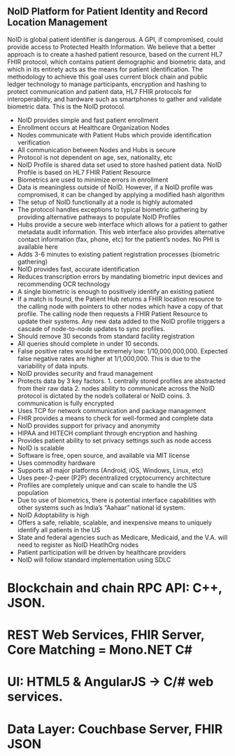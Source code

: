 ## NoID Platform for Patient Identity and Record Location Management
NoID is global patient identifier is dangerous. A GPI, if compromised, could provide access to Protected Health Information. We believe that a better approach is to create a hashed patient resource, based on the current HL7 FHIR protocol, which contains patient demographic and biometric data, and which in its entirety acts as the means for patient identification. The methodology to achieve this goal uses current block chain and public ledger technology to manage participants, encryption and hashing to protect communication and patient data, HL7 FHIR protocols for interoperability, and hardware such as smartphones to gather and validate biometric data. This is the NoID protocol.
* NoID provides simple and fast patient enrollment
* Enrollment occurs at Healthcare Organization Nodes 
* Nodes communicate with Patient Hubs which provide identification verification
* All communication between Nodes and Hubs is secure 
* Protocol is not dependent on age, sex, nationality, etc
* NoID Profile is shared data set used to store hashed patient data. NoID Profile is based on HL7 FHIR Patient Resource
* Biometrics are used to minimize errors in enrollment
* Data is meaningless outside of NoID. However, if a NoID profile was compromised, it can be changed by applying a modified hash algorithm
* The setup of NoID functionally at a node is highly automated 
* The protocol handles exceptions to typical biometric gathering by providing alternative pathways to populate NoID Profiles 
* Hubs provide a secure web interface which allows for a patient to gather metadata audit information. This web interface also provides alternative contact information (fax, phone, etc) for the patient’s nodes. No PHI is available here
* Adds 3-6 minutes to existing patient registration processes (biometric gathering)
* NoID provides fast, accurate identification
* Reduces transcription errors by mandating biometric input devices and recommending OCR technology 
* A single biometric is enough to positively identify an existing patient
* If a match is found, the Patient Hub returns a FHIR location resource to the calling node with pointers to other nodes which have a copy of that profile. The calling node then requests a FHIR Patient Resource to update their systems. Any new data added to the NoID profile triggers a cascade of node-to-node updates to sync profiles.
* Should remove 30 seconds from standard facility registration 
* All queries should complete in under 10 seconds.
* False positive rates would be extremely low: 1/10,000,000,000. Expected false negative rates are higher at 1/1,000,000. This is due to the variability of data inputs.
* NoID provides security and fraud management
* Protects data by 3 key factors. 1. centrally stored profiles are abstracted from their raw data 2. nodes ability to communicate across the NoID protocol is dictated by the node’s collateral or NoID coins. 3. communication is fully encrypted
* Uses TCP for network communication and package management
* FHIR provides a means to check for well-formed and complete data
* NoID provides support for privacy and anonymity
* HIPAA and HITECH compliant through encryption and hashing
* Provides patient ability to set privacy settings such as node access
* NoID is scalable 
* Software is free, open source, and available via MIT license
* Uses commodity hardware
* Supports all major platforms (Android, iOS, Windows, Linux, etc)
* Uses peer-2-peer (P2P) decentralized cryptocurrency architecture 
* Profiles are completely unique and can scale to handle the US population
* Due to use of biometrics, there is potential interface capabilities with other systems such as India’s “Aahaar” national id system.
* NoID Adoptability is high
* Offers a safe, reliable, scalable, and inexpensive means to uniquely identify all patients in the US
* State and federal agencies such as Medicare, Medicaid, and the V.A. will need to register as NoID HeatlhOrg nodes
* Patient participation will be driven by healthcare providers
* NoID will follow standard implementation using SDLC

# Blockchain and chain RPC API: C++, JSON.

# REST Web Services, FHIR Server, Core Matching = Mono.NET C#

# UI: HTML5 & AngularJS -> C/# web services.

# Data Layer: Couchbase Server, FHIR JSON
